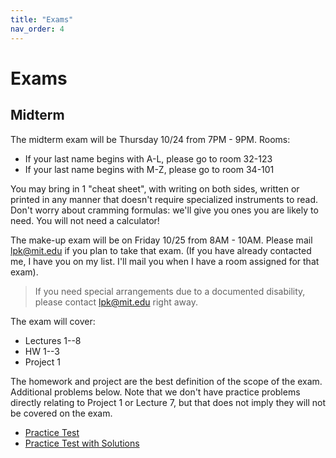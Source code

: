 ```yaml
---
title: "Exams"
nav_order: 4
---
```


# Exams

## Midterm


The midterm exam will be Thursday 10/24 from 7PM - 9PM.
Rooms:
- If your last name begins with A-L, please go to room 32-123
- If your last name begins with M-Z, please go to room 34-101
  
You may bring in 1 "cheat sheet", with writing on both sides, written or printed in any manner that doesn't require specialized instruments to read.  Don't worry about cramming formulas: we'll give you ones you are likely to need.
You will not need a calculator! 

The make-up exam will be on Friday 10/25 from 8AM - 10AM.  Please mail lpk@mit.edu if you plan to take that exam.  (If you have already contacted me, I have you on my list.  I'll mail you when I have a room assigned for that exam).

> If you need special arrangements due to a documented disability, please contact lpk@mit.edu right away.

The exam will cover:
- Lectures 1--8
- HW 1--3
- Project 1

The homework and project are the best definition of the scope of the exam. Additional problems below. Note that we don't have practice problems directly relating to Project 1 or Lecture 7, but that does not imply they will not be covered on the exam.

- [Practice Test](/assets/exams/exam1/6_7900__Practice_Exam_1__Fall_2024.pdf)
- [Practice Test with Solutions](/assets/exams/exam1/6_7900__Practice_Exam_1__Fall_2024_solutions.pdf)